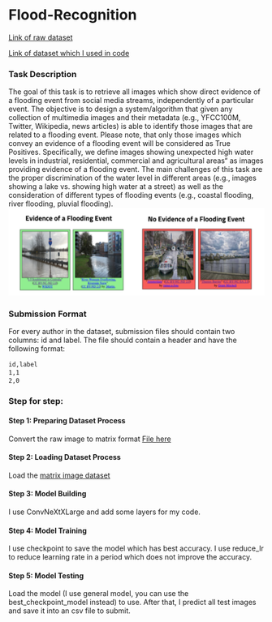 # Flood-Recognition

[Link of raw dataset](https://www.kaggle.com/datasets/nguyenhoangthaik17hl/dpl-fall2023/)

[Link of dataset which I used in code](https://www.kaggle.com/datasets/phmnhnguyt/handwriting-model/)

### Task Description
The goal of this task is to retrieve all images which show direct evidence of a flooding event from social media streams, independently of a particular event. The objective is to design a system/algorithm that given any collection of multimedia images and their metadata (e.g., YFCC100M, Twitter, Wikipedia, news articles) is able to identify those images that are related to a flooding event. Please note, that only those images which convey an evidence of a flooding event will be considered as True Positives. Specifically, we define images showing unexpected high water levels in industrial, residential, commercial and agricultural areas“ as images providing evidence of a flooding event. The main challenges of this task are the proper discrimination of the water level in different areas (e.g., images showing a lake vs. showing high water at a street) as well as the consideration of different types of flooding events (e.g., coastal flooding, river flooding, pluvial flooding).
![Alt text](image.png)
### Submission Format
For every author in the dataset, submission files should contain two columns: id and label.
The file should contain a header and have the following format:
```
id,label
1,1
2,0
```

### Step for step:
#### Step 1: Preparing Dataset Process
Convert the raw image to matrix format
[File here](Data_Preparation.ipynb)
#### Step 2: Loading Dataset Process
Load the [matrix image dataset](https://www.kaggle.com/datasets/phmnhnguyt/handwriting-model/)
#### Step 3: Model Building
I use ConvNeXtXLarge and add some layers for my code.
#### Step 4: Model Training
I use checkpoint to save the model which has best accuracy.
I use reduce_lr to reduce learning rate in a period which does not improve the accuracy.
#### Step 5: Model Testing
Load the model (I use general model, you can use the best_checkpoint_model instead) to use.
After that, I predict all test images and save it into an csv file to submit.


